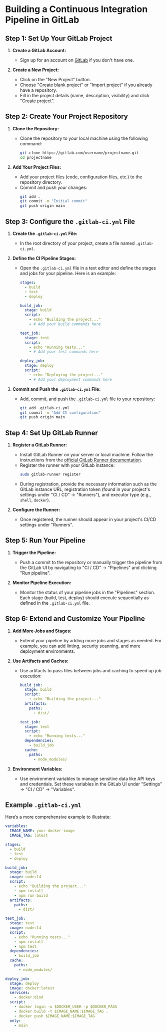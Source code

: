 # Building a Continuous Integration Pipeline in GitLab

## Step 1: Set Up Your GitLab Project

1. **Create a GitLab Account:**
   - Sign up for an account on [GitLab](https://gitlab.com/) if you don't have one.

2. **Create a New Project:**
   - Click on the "New Project" button.
   - Choose "Create blank project" or "Import project" if you already have a repository.
   - Fill in the project details (name, description, visibility) and click "Create project".

## Step 2: Create Your Project Repository

1. **Clone the Repository:**
   - Clone the repository to your local machine using the following command:
     ```bash
     git clone https://gitlab.com/username/projectname.git
     cd projectname
     ```

2. **Add Your Project Files:**
   - Add your project files (code, configuration files, etc.) to the repository directory.
   - Commit and push your changes:
     ```bash
     git add .
     git commit -m "Initial commit"
     git push origin main
     ```

## Step 3: Configure the `.gitlab-ci.yml` File

1. **Create the `.gitlab-ci.yml` File:**
   - In the root directory of your project, create a file named `.gitlab-ci.yml`.

2. **Define the CI Pipeline Stages:**
   - Open the `.gitlab-ci.yml` file in a text editor and define the stages and jobs for your pipeline. Here is an example:
     ```yaml
     stages:
       - build
       - test
       - deploy

     build_job:
       stage: build
       script:
         - echo "Building the project..."
         - # Add your build commands here

     test_job:
       stage: test
       script:
         - echo "Running tests..."
         - # Add your test commands here

     deploy_job:
       stage: deploy
       script:
         - echo "Deploying the project..."
         - # Add your deployment commands here
     ```

3. **Commit and Push the `.gitlab-ci.yml` File:**
   - Add, commit, and push the `.gitlab-ci.yml` file to your repository:
     ```bash
     git add .gitlab-ci.yml
     git commit -m "Add CI configuration"
     git push origin main
     ```

## Step 4: Set Up GitLab Runner

1. **Register a GitLab Runner:**
   - Install GitLab Runner on your server or local machine. Follow the instructions from the [official GitLab Runner documentation](https://docs.gitlab.com/runner/install/).
   - Register the runner with your GitLab instance:
     ```bash
     sudo gitlab-runner register
     ```
   - During registration, provide the necessary information such as the GitLab instance URL, registration token (found in your project's settings under "CI / CD" -> "Runners"), and executor type (e.g., `shell`, `docker`).

2. **Configure the Runner:**
   - Once registered, the runner should appear in your project's CI/CD settings under "Runners".

## Step 5: Run Your Pipeline

1. **Trigger the Pipeline:**
   - Push a commit to the repository or manually trigger the pipeline from the GitLab UI by navigating to "CI / CD" -> "Pipelines" and clicking "Run pipeline".

2. **Monitor Pipeline Execution:**
   - Monitor the status of your pipeline jobs in the "Pipelines" section. Each stage (build, test, deploy) should execute sequentially as defined in the `.gitlab-ci.yml` file.

## Step 6: Extend and Customize Your Pipeline

1. **Add More Jobs and Stages:**
   - Extend your pipeline by adding more jobs and stages as needed. For example, you can add linting, security scanning, and more deployment environments.

2. **Use Artifacts and Caches:**
   - Use artifacts to pass files between jobs and caching to speed up job execution:
     ```yaml
     build_job:
       stage: build
       script:
         - echo "Building the project..."
       artifacts:
         paths:
           - dist/

     test_job:
       stage: test
       script:
         - echo "Running tests..."
       dependencies:
         - build_job
       cache:
         paths:
           - node_modules/
     ```

3. **Environment Variables:**
   - Use environment variables to manage sensitive data like API keys and credentials. Set these variables in the GitLab UI under "Settings" -> "CI / CD" -> "Variables".

## Example `.gitlab-ci.yml`

Here’s a more comprehensive example to illustrate:

```yaml
variables:
  IMAGE_NAME: your-docker-image
  IMAGE_TAG: latest

stages:
  - build
  - test
  - deploy

build_job:
  stage: build
  image: node:14
  script:
    - echo "Building the project..."
    - npm install
    - npm run build
  artifacts:
    paths:
      - dist/

test_job:
  stage: test
  image: node:14
  script:
    - echo "Running tests..."
    - npm install
    - npm test
  dependencies:
    - build_job
  cache:
    paths:
      - node_modules/

deploy_job:
  stage: deploy
  image: docker:latest
  services:
    - docker:dind
  script:
    - docker login -u $DOCKER_USER -p $DOCKER_PASS
    - docker build -t $IMAGE_NAME:$IMAGE_TAG .
    - docker push $IMAGE_NAME:$IMAGE_TAG
  only:
    - main

